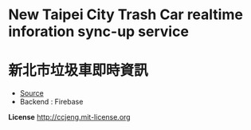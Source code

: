 # New Taipei City Trash Car realtime inforation sync-up service 
# 新北市垃圾車即時資訊

* [Source](http://data.ntpc.gov.tw/od/data/api/28AB4122-60E1-4065-98E5-ABCCB69AACA6?$format=json)
* Backend : Firebase

**License**
http://ccjeng.mit-license.org
